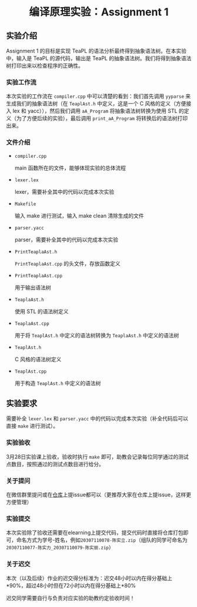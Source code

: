 <center><h1>编译原理实验：Assignment 1</h1></center>

## 实验介绍

Assignment 1 的目标是实现 TeaPL 的语法分析最终得到抽象语法树。在本实验中，输入是 TeaPL 的源代码，输出是 TeaPL 的抽象语法树。我们将得到抽象语法树打印出来以检查程序的正确性。

### 实验工作流

本次实验的工作流在 `compiler.cpp` 中可以清楚的看到：我们首先调用 `yyparse` 来生成我们的抽象语法树（在 `TeaplAst.h` 中定义，这是一个 C 风格的定义（方便接入 lex 和 yacc）），然后我们调用 `aA_Program` 将抽象语法树转换为使用 STL 的定义（为了方便后续的实验），最后调用 `print_aA_Program` 将转换后的语法树打印出来。

### 文件介绍

- `compiler.cpp` 

    main 函数所在的文件，能够体现实验的总体流程

- `lexer.lex` 

    lexer，需要补全其中的代码以完成本次实验

- `Makefile` 

    输入 make 进行测试，输入 make clean 清除生成的文件

- `parser.yacc` 

    parser，需要补全其中的代码以完成本次实验

- `PrintTeaplaAst.h` 

    `PrintTeaplaAst.cpp` 的头文件，存放函数定义

- `PrintTeaplaAst.cpp` 

    用于输出语法树

- `TeaplaAst.h` 

    使用 STL 的语法树定义

- `TeaplaAst.cpp` 

    用于将 `TeaplAst.h` 中定义的语法树转换为 `TeaplaAst.h` 中定义的语法树

- `TeaplAst.h` 

    C 风格的语法树定义

- `TeaplAst.cpp` 

    用于构造 `TeaplAst.h` 中定义的语法树

## 实验要求

需要补全 `lexer.lex` 和 `parser.yacc` 中的代码以完成本次实验（补全代码后可以直接 `make` 进行测试）。

### 实验验收

3月28日实验课上验收，验收时执行 `make` 即可，助教会记录每位同学通过的测试点数目，按照通过的测试点数目进行给分。

### 关于提问

在微信群里提问或在[仓库](https://github.com/hxuhack/compiler_project)上提issue都可以（更推荐大家在仓库上提issue，这样更方便管理）

### 实验提交

本次实验除了验收还需要在elearning上提交代码，提交代码时直接将仓库打包即可，命名方式为学号-姓名，例如`20307110078-陈实立.zip`（组队的同学可命名为`20307110077-陈实力_20307110079-陈实丽.zip`）

### 关于迟交

本次（以及后续）作业的迟交得分标准为：迟交48小时以内在得分基础上\*90%，超过48小时但在72小时以内在得分基础上\*80%

迟交同学需要自行与负责对应实验的助教约定验收时间！